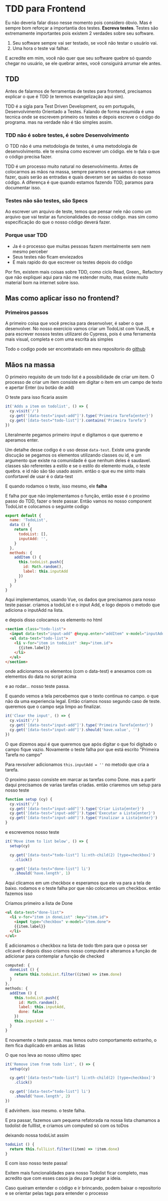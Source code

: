 # TDD para Frontend

Eu não deveria falar disso nesse momento pois considero óbvio. Mas é sempre bom
reforçar a importantia dos testes. **Escreva testes**.
Testes são extremamente importantes pois existem 2 verdades sobre seu software.

1. Seu software sempre vai ser testado, se você não testar o usuário vai.
1. Uma hora o teste vai falhar.

E acredite em mim, você não quer que seu software quebre só quando chegar no
usuário, se ele quebrar antes, você consiguirá arrumar ele antes.

## TDD

Antes de falarmos de ferramentas de testes para frontend, precisamos explicar o
que é TDD (e teremos evangelização aqui sim).

TDD é a sigla para Test Driven Development, ou em português, Desenvolvimento
Orientado a Testes. Falando de forma resumida é uma tecnica onde se escrevem
primeiro os testes e depois escreve o código do programa. mas na verdade não é
tão simples assim.

### TDD não é sobre testes, é sobre Desenvolvimento

O TDD não é uma metodologia de testes, é uma metodologia de desenvolvimento. ele
te ensina como escrever um código. ele te fala o que o código precisa fazer.

TDD é um processo muito natural no desenvolvimento. Antes de colocarmos as mãos
na massa, sempre paramos e pensamos o que vamos fazer, quais serão as entradas e
quais deveram ser as saidas do nosso código. A diferença é que quando estamos
fazendo TDD, paramos para documentar isso.

### Testes não são testes, são Specs

Ao escrever um arquivo de teste, temos que pensar nele não como um arquivo que
vai testar as funcionalidades do nosso código. mas sim como especificação do que
o nosso código deverá fazer.

### Porque usar TDD

* Ja é o processo que muitas pessoas fazem mentalmente sem nem mesmo perceber
* Seus testes não ficam enviezados
* É mais rapido do que escrever os testes depois do código

Por fim, existem mais coisas sobre TDD, como ciclo Read, Green,, Refactory que
não expliquei aqui para não me estender muito, mas existe muito material bom na
internet sobre isso.

## Mas como aplicar isso no frontend?

### Primeiros passos

A primeiro coisa que você precisa para desenvolver, é saber o que desenvolver.
No nosso exercicio vamos criar um TodoList com VueJS, e para escrever nossos
testes utilizarei do Cypress, pois é uma ferramenta mais visual, completa e com
uma escrita ais simples

Todo o codigo pode ser encontratado em meu repositorio do [github](https://github.com/andersonmarcelino/todovue)

## Mãos na massa

O primeiro requisito de um todo list é a possibilidade de criar um item.
O processo de criar um item consiste em digitar o item em um campo de texto e
apertar Enter (ou  botão de add)

O teste para isso ficaria assim

``` javascript
it('Adds a item on todolist', () => {
  cy.visit('/')
  cy.get('[data-test="input-add"]').type('Primeira Tarefa{enter}')
  cy.get('[data-test="todo-list"]').contains('Primeira Tarefa')
})
```

Literalmente pegamos  primeiro input e digitamos o que queremo e aperamos enter.

Um detalhe desse codigo é o uso desse ``data-test``. Existe uma grande discução
se pegamos os elementos utilizando classes ou id, e um argumento que existe na
comunidade é que nenhum deles é saudavel. classes são referentes a estilo e se o
estilo do elemento muda, o teste quebra. e id não são tão usado assim. então o
que eu me  sinto mais confortavel de usar é o data-test

E quando rodamos o teste, isso mesmo, ele **falha**

E falha por que não implementamos o função, então esse é o proximo passo do TDD,
fazer o teste passar. Então vamos no nosso component TodoList e colocamos o
seguinte codigo

``` javascript
export default {
  name: 'TodoList',
  data () {
    return {
      todoList: [],
      inputAdd: '',
    }
  },
  methods: {
    addItem () {
      this.todoList.push({
        id: Math.random(),
        label: this.inputAdd
      })
    }
  }
}
```

Aqui implementamos, usando Vue, os dados que precisamos para nosso teste passar.
criamos a todoList e o input Add, e logo depois o metodo que adiciona o inputAdd
na lista.

e depois disso colocamos os elemento no html

```html
<section class="todo-list">
  <input data-test="input-add" @keyup.enter="addItem" v-model="inputAdd"/>
  <ul data-test="todo-list">
    <li v-for="item in todoList" :key="item.id">
      {{item.label}}
    </li>
  </ul>
</section>
```

onde adicionamos os elementos (com o data-test) e anexamos com os elementos do
data no script acima

e ao rodar... nosso teste passa.

E quando vemos a tela percebemos que o texto continua no campo. o que não da uma
experiencia legal. Então criamos nosso segundo caso de teste. queremos que o
campo seja limpo ao finalizar.

``` javascript
it('Clear the input', () => {
  cy.visit('/')
  cy.get('[data-test="input-add"]').type('Primeira Tarefa{enter}')
  cy.get('[data-test="input-add"]').should('have.value', '')
})
```

O que dizemos aqui é que queremos que após digitar o que foi digitado o campo
fique vazio.
Novamente o teste falha por que está escrito "Primeira Tarefa no campo"

Para revsolver adicionamos ``this.inputAdd = ''`` no metodo que cria a tarefa.

O proximo passo consiste em marcar as tarefas como Done. mas a partir daqui
precisamos de varias tarefas criadas. então criaremos um setup para nosso teste

``` javascript
function setup (cy) {
  cy.visit('/')
  cy.get('[data-test="input-add"]').type('Criar Lista{enter}')
  cy.get('[data-test="input-add"]').type('Executar a Lista{enter}')
  cy.get('[data-test="input-add"]').type('Finalizar a Lista{enter}')
}
```

e escrevemos nosso teste

``` javascript
it('Move item to list below', () => {
  setup(cy)

  cy.get('[data-test="todo-list"] li:nth-child(2) [type=checkbox]')
    .click()

  cy.get('[data-test="done-list"] li')
    .should('have.length', 1)
```

Aqui clicamos em um checkbox e esperamos que ele va para a tela de baixo.
rodamos e o teste falha por que não colocamos um checkbox. então fazemos isso

Criamos primeiro a lista de Done

``` html
<ul data-test="done-list">
  <li v-for="item in doneList" :key="item.id">
    <input type="checkbox" v-model="item.done">
    {{item.label}}
  </li>
</ul>
```
E adicionamos o checkbox na lista de todo tbm para que o possa ser clicavel
e depois disso criamos nosso computed e alteramos a função de adicionar para
contemplar a função de checked

``` javascript
computed: {
  doneList () {
    return this.todoList.filter((item) => item.done)
  }
},
methods: {
  addItem () {
    this.todoList.push({
      id: Math.random(),
      label: this.inputAdd,
      done: false
    })
    this.inputAdd = ''
  }
}
```

E novamente o teste passa. mas temos outro comportamento extranho, o item fica
duplicado em ambas as listas

O que nos leva ao nosso ultimo spec

``` javascript
it('Remove item from todo list', () => {
  setup(cy)

  cy.get('[data-test="todo-list"] li:nth-child(2) [type=checkbox]')
    .click()

  cy.get('[data-test="todo-list"] li')
    .should('have.length', 2)
})
```

E advinhem. isso mesmo. o teste falha.

E pra passar, fazemos uam pequena refatorada na nossa lista
chamamos a todolist de fulllist, e criamos um computed só com os toDos

deixando nossa todoList assim

``` javascript
todoList () {
  return this.fullList.filter((item) => !item.done)
}
```

E com isso nosso teste passa!

Exitem mais funcionalidades para nosso Todolist ficar completo, mas acredito que
com esses casos ja deu para pegar a ideia.

Caso queiram entender o código e ir brincando, podem baixar o repositorio e se
orientar pelas tags para entender o processo
